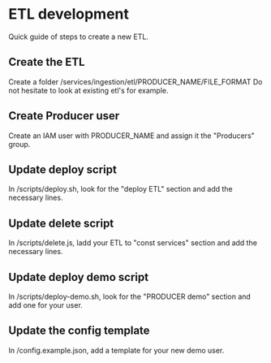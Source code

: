 # ETL development

Quick guide of steps to create a new ETL.

## Create the ETL

Create a folder /services/ingestion/etl/PRODUCER_NAME/FILE_FORMAT
Do not hesitate to look at existing etl's for example.

## Create Producer user

Create an IAM user with PRODUCER_NAME and assign it the "Producers" group.

## Update deploy script

In /scripts/deploy.sh, look for the "deploy ETL" section and add the necessary lines.

## Update delete script

In /scripts/delete.js, ladd your ETL to "const services" section and add the necessary lines.

## Update deploy demo script

In /scripts/deploy-demo.sh, look for the "PRODUCER demo" section and add one for your user.

## Update the config template

In /config.example.json, add a template for your new demo user.